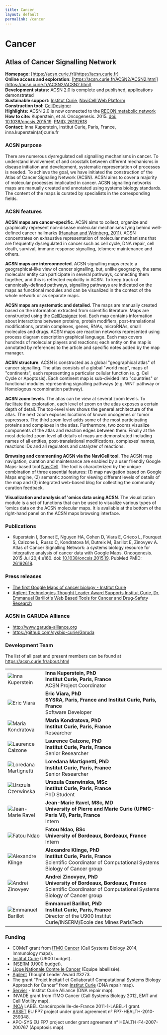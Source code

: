 ```yaml
---
title: Cancer
layout: default
permalink: /cancer
---
```


# Cancer
## Atlas of Cancer Signalling Network

**Homepage:** [https://acsn.curie.fr](https://acsn.curie.fr)  
**Online access and exploration:** [https://acsn.curie.fr/ACSN2/ACSN2.html](https://acsn.curie.fr/ACSN2/ACSN2.html)  
**Development status:** ACSN 2.0 is complete and published, applications demonstrated  
**Sustainable support:** [Institut Curie](https://sysbio.curie.fr/), [NaviCell Web Platform](https://bmcsystbiol.biomedcentral.com/articles/10.1186/1752-0509-7-100)  
**Construction tool:** [CellDesigner](https://www.celldesigner.org/)  
**Highlights:** ACSN 2.0 is now connected to the [RECON metabolic network](https://www.vmh.life/)  
**How to cite:** Kuperstein, et al. Oncogenesis. 2015. [doi: 10.1038/oncsis.2015.19](https://doi.org/10.1038/oncsis.2015.19). [PMID: 26192618](https://www.ncbi.nlm.nih.gov/pubmed/26192618)  
**Contact:** Inna Kuperstein, Institut Curie, Paris, France, inna.kuperstein(at)curie.fr   

<h3 id="ACSN purpose">ACSN purpose</h3>

<p>There are numerous dysregulated cell signalling mechanisms in cancer. To understand involvement of and crosstalk between 
different mechanisms in disease initiation and development, systematic representation of processes is needed. To achieve 
the goal, we have initiated the construction of the Atlas of Cancer Signaling Network (ACSN). ACSN aims to cover a majority 
of molecular processes implicated in cancer. ACSN signalling networks maps are manually created and annotated using systems 
biology standards. The content of the maps is curated by specialists in the corresponding fields.</p>

<h3 id="ACSN features">ACSN features</h3>

<p><strong>ACSN maps are cancer-specific</strong>. ACSN aims to collect, organize and graphically represent non-disease molecular 
mechanisms lying behind well-defined cancer hallmarks 
(<a href="http://www.cell.com/abstract/S0092-8674%2811%2900127-9" target="_blank">Hanahan and Weinberg, 2011</a>). 
ACSN concentrates on exhaustive representation of molecular mechanisms that are frequently dysregulated in cancer such as cell cycle, 
DNA repair, cell death, survival, immune response signalling, telomere maintenance and others.</p>

<p><strong>ACSN maps are interconnected</strong>. ACSN signalling maps create a geographical-like view of cancer signalling, but, 
unlike geography, the same molecular entity can participate in several pathways, connecting them together, and this is reflected 
explicitly in ACSN. To keep track of canonically-defined pathways, signalling pathways are indicated on the maps as functional modules 
and can be visualized in the context of the whole network or as separate maps.</p>

<p><strong>ACSN maps are systematic and detailed</strong>. The maps are manually created based on the information extracted from 
scientific literature. Maps are constructed using the <a href="http://celldesigner.org/" target="_blank">CellDesigner</a> tool. Each map contains information about 
interactions between proteins, protein modifiers, post-translational modifications, protein complexes, genes, RNAs, microRNAs, 
small molecules and drugs. ACSN maps are reaction networks represented using process diagram description graphical language. 
Each map covers hundreds of molecular players and reactions; each entity on the map is annotated by references to the article and 
specific notes added by the map manager.</p>

<p><strong>ACSN structure</strong>. ACSN is constructed as a global "geographical atlas" of cancer signalling. The atlas consists 
of a global "world map", maps of "continents", each representing a particular cellular function (e. g. Cell Cycle or Apoptosis). 
Each continent map is sub-divided into "countries" or functional modules representing signalling pathways (e.g. WNT pathway or 
Homologous recombination pathway).</p>

<p><strong>ACSN zoom levels</strong>. The atlas can be view at several zoom levels. To facilitate the exploration, each level of 
zoom on the atlas exposes a certain depth of detail. The top-level view shows the general architecture of the atlas. The next zoom 
exposes locations of known oncogenes or tumor supressors. The third zoom level adds some of the most participating proteins and 
complexes in the atlas. Furthermore, two zooms visualize components of the atlas and reaction edges between them. Finally at the 
most detailed zoom level all details of maps are demonstrated including names of all entities, post-translational modifications, 
complexes’ names, reactions IDs and all regulators and catalyzer of reactions.</p>

<p><strong>Browsing and commenting ACSN via the NaviCell tool</strong>. The ACSN map navigation, curation and maintenance are enabled 
by a user friendly Google Maps-based tool <a href="https://navicell.curie.fr/" target="_blank">NaviCell</a>. The tool is characterized 
by the unique combination of three essential features: (1) map navigation based on Google Maps engine, (2) semantic zooming for 
viewing different levels of details of the map and (3) integrated web-based blog for collecting the community curation feedback.</p>

<p><strong>Visualization and analysis of 'omics data using ACSN</strong>. The visualization module is a set of functions that 
can be used to visualize various types of 'omics data on the ACSN molecular maps. It is available at the bottom of the right-hand 
panel on the ACSN maps browsing interface.</p>

<h3 id="Publications">Publications</h3>

<ul>
<li>
Kuperstein I, Bonnet E, Nguyen HA, Cohen D, Viara E, Grieco L, Fourquet S, Calzone L, Russo C, Kondratova M, Dutreix M, Barillot E, Zinovyev A. Atlas of Cancer Signalling Network: a systems biology resource for integrative analysis of cancer data with Google Maps. Oncogenesis. 2015 Jul 20;4:e160. 
doi: <a href="https://dx.doi.org/10.1038/oncsis.2015.19" target="_blank">10.1038/oncsis.2015.19</a>. 
PubMed PMID: <a href="https://www.ncbi.nlm.nih.gov/pubmed/26192618" target="_blank">26192618</a>.
</li>
</ul>

<h3 id="Press releases">Press releases</h3>

<ul>
<li>
<a href="http://curie.fr/actualites/premiere-google-maps-cancer-006559?prehome=0" target="_blank">The first Google Maps of cancer biology - Institut Curie </a>
</li>
<li>
<a href="http://www.agilent.com/about/newsroom/presrel/2013/27aug-ca13057.html" target="_blank">Agilent Technologies Thought Leader Award Supports Institut Curie, Dr. Emmanuel Barillot's Web Based Tools for Cancer and Drug-Safety Research</a>
</li>
</ul>

<h3 id="ACSN in GARUDA Alliance">ACSN in GARUDA Alliance</h3>

<ul>
<li><a href="http://www.garuda-alliance.org" target="_blank">http://www.garuda-alliance.org</a></li>
<li><a href="https://github.com/sysbio-curie/Garuda" target="_blank">https://github.com/sysbio-curie/Garuda</a></li>
</ul>

<h3 id="Developers team">Development Team</h3>

<p>The list of all past and present members can be found at <a href="https://acsn.curie.fr/about.html" target="_blank">https://acsn.curie.fr/about.html</a></p>

<table>
<tr>
<td width="105"><img src="../images/team/InnaKuperstein.jpg" alt="Inna Kuperstein" /></td>
<td><strong>Inna Kuperstein, PhD</strong><br /><strong>Institut Curie, Paris, France</strong><br />ACSN Project Coordinator<br /></td>
</tr>
<tr>
<td><img src="../images/team/EricViara.jpg" alt="Eric Viara" /></td>
<td><strong>Eric Viara, PhD</strong><br /><strong>SYSRA, Paris, France and Institut Curie, Paris, France</strong><br />Software Developer<br /></td>
</tr>
<tr>
<td><img src="../images/team/MariaKondratova.jpg" alt="Maria Kondratova" /></td>
<td><strong>Maria Kondratova, PhD</strong><br /><strong>Institut Curie, Paris, France</strong><br />Researcher</td>
</tr>
<tr>
<td><img src="../images/team/LaurenceCalzone.jpg" alt="Laurence Calzone" /></td>
<td><strong>Laurence Calzone, PhD</strong><br /><strong>Institut Curie, Paris, France</strong><br />Senior Researcher</td>
</tr>
<tr>
<td><img src="../images/team/LoredanaMartignetti.jpg" alt="Loredana Martignetti" /></td>
<td><strong>Loredana Martignetti, PhD</strong><br /><strong>Institut Curie, Paris, France</strong><br />Senior Researcher</td>
</tr>
<tr>
<td><img src="../images/team/UrszulaCzerwinska.jpg" alt="Urszula Czerwinska" /></td>
<td><strong>Urszula Czerwinska, MSc</strong><br /><strong>Institut Curie, Paris, France</strong><br />PhD Student</td>
</tr>
<tr>
<td><img src="../images/team/JeanMarieRavel.jpg" alt="Jean-Marie Ravel" /></td>
<td><strong>Jean-Marie Ravel, MSc, MD</strong><br /><strong>University of Pierre and Marie Curie (UPMC-Paris VI), Paris, France</strong><br />Intern</td>
</tr>
<tr>
<td><img src="../images/team/noprofile.jpg" alt="Fatou Ndao" /></td>
<td><strong>Fatou Ndao, BSc</strong><br /><strong>University of Bordeaux, Bordeaux, France</strong><br />Intern</td>
</tr>
<tr>
<td><img src="../images/team/noprofile.jpg" alt="Alexandre Klinge" /></td>
<td><strong>Alexandre Klinge, PhD</strong><br /><strong>Institut Curie, Paris, France</strong><br />Scientific Coordinator of Computational Systems Biology of Cancer group</td>
</tr>
<tr>
<td><img src="../images/team/AndreiZinovyev.jpg" alt="Andrei Zinovyev" /></td>
<td><strong>Andrei Zinovyev, PhD</strong><br /><strong>University of Bordeaux, Bordeaux, France</strong><br />Scientific Coordinator of Computational Systems Biology of Cancer group</td>
</tr>
<tr>
<td><img src="../images/team/EmmanuelBarillot.jpg" alt="Emmanuel Barillot" /></td>
<td><strong>Emmanuel Barillot, PhD</strong><br /><strong>Institut Curie, Paris, France</strong><br />Director of the U900 Institut Curie/INSERM/Ecole des Mines ParisTech</td>
</tr>
</table>

<h3 id="Funding">Funding</h3>

<ul>
<li>COMeT grant from <a href="https://itcancer.aviesan.fr/" target="_blank">ITMO Cancer</a> 
(Call Systems Biology 2014, Immunology maps).</li>
<li><a href="http://www.curie.fr/" target="_blank">Institut Curie</a> (U900 budget).</li>
<li><a href="http://www.inserm.fr/" target="_blank">INSERM</a> (U900 budget).</li>
<li><a href="http://www.ligue-cancer.net/" target="_blank">Ligue Nationale Contre le Cancer</a> (Equipe labellisée).</li>
<li><a href="http://www.agilent.com/" target="_blank">Agilent</a> Thought Leader Award #3273.</li>
<li>The grant “Projet Incitatif et Collaboratif Computational Systems Biology Approach for Cancer” from 
<a href="http://www.curie.fr/" target="_blank">Institut Curie</a> (DNA repair map).</li>
<li><a href="http://www.servier.fr/" target="_blank">Servier</a> - Institut Curie Alliance (DNA repair map).</li>
<li>INVADE grant from ITMO Cancer (Call Systems Biology 2012, EMT and Cell Motility map).</li>
<li><a href="http://www.e-cancer.fr/en" target="_blank">INCA</a> LABEL Cancéropole Ile-de-France 2011-1-LABEL-1 grant.</li>
<li><a href="http://www.ucd.ie/sbi/asset/" target="_blank">ASSET</a> EU FP7 project under grant agreement 
n° FP7-HEALTH-2010-259348.</li>
<li>APO-SYS EU FP7 project under grant agreement n° HEALTH-F4-2007-200767 (Apoptosis map).</li>
</ul>
